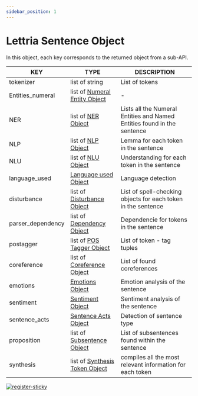 ```yaml
---
sidebar_position: 1
---
```


# Lettria Sentence Object



In this object, each key corresponds to the returned object from a sub-API.

| KEY               	| TYPE                           	| DESCRIPTION                                                             	|
|-------------------	|--------------------------------	|-------------------------------------------------------------------------	|
| tokenizer         	| list of string                 	| List of tokens                                                          	|
| Entities_numeral  	| list of [Numeral Entity Object](https://www.lettria.com/documentation/docs/API/entities-numeral)  	| -                                                                       	|
| NER               	| list of [NER Object](https://www.lettria.com/documentation/docs/API/ner)             	| Lists all the Numeral Entities and Named Entities found in the sentence 	|
| NLP               	| list of [NLP Object](https://www.lettria.com/documentation/docs/API/nlp)             	| Lemma for each token in the sentence                                    	|
| NLU               	| list of [NLU Object](https://www.lettria.com/documentation/docs/API/nlu)             	| Understanding for each token in the sentence                            	|
| language_used     	| [Language used Object](https://www.lettria.com/documentation/docs/API/language-used)           	| Language detection                                                      	|
| disturbance       	| list of [Disturbance Object](https://www.lettria.com/documentation/docs/API/disturbance)     	| List of spell-checking objects for each token in the sentence           	|
| parser_dependency 	| list of [Dependency Object](https://www.lettria.com/documentation/docs/API/parser-dependency)      	| Dependencie for tokens in the sentence                                  	|
| postagger         	| list of [POS Tagger Object](https://www.lettria.com/documentation/docs/API/pos-tagger)      	| List of token - tag tuples                                              	|
| coreference       	| list of [Coreference Object](https://www.lettria.com/documentation/docs/API/coreference)     	| List of found coreferences                                              	|
| emotions          	| [Emotions Object](https://www.lettria.com/documentation/docs/API/emotions)                	| Emotion analysis of the sentence                                        	|
| sentiment         	| [Sentiment Object](https://www.lettria.com/documentation/docs/API/sentiment)               	| Sentiment analysis of the sentence                                      	|
| sentence_acts     	| [Sentence Acts Object](https://www.lettria.com/documentation/docs/API/sentence-acts)           	| Detection of sentence type                                              	|
| proposition       	| list of [Subsentence Object](https://www.lettria.com/documentation/docs/API/ml-sentiment#subsentences-ia-sentiment-object)     	| List of subsentences found within the sentence                          	|
| synthesis         	| list of [Synthesis Token Object](https://www.lettria.com/documentation/docs/API/synthesis) 	| compiles all the most relevant information for each token               	|                               	|

[![register-sticky](/img/register-sticky.png)](https://app.lettria.com/signup)